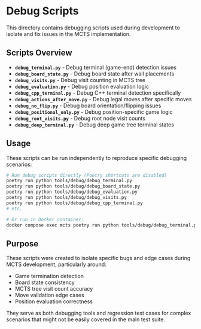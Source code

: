 # Debug Scripts

This directory contains debugging scripts used during development to isolate and fix issues in the MCTS implementation.

## Scripts Overview

- **`debug_terminal.py`** - Debug terminal (game-end) detection issues
- **`debug_board_state.py`** - Debug board state after wall placements  
- **`debug_visits.py`** - Debug visit counting in MCTS tree
- **`debug_evaluation.py`** - Debug position evaluation logic
- **`debug_cpp_terminal.py`** - Debug C++ terminal detection specifically
- **`debug_actions_after_move.py`** - Debug legal moves after specific moves
- **`debug_no_flip.py`** - Debug board orientation/flipping issues
- **`debug_positional_only.py`** - Debug position-specific game logic
- **`debug_root_visits.py`** - Debug root node visit counts
- **`debug_deep_terminal.py`** - Debug deep game tree terminal states

## Usage

These scripts can be run independently to reproduce specific debugging scenarios:

```bash
# Run debug scripts directly (Poetry shortcuts are disabled)
poetry run python tools/debug/debug_terminal.py
poetry run python tools/debug/debug_board_state.py
poetry run python tools/debug/debug_evaluation.py
poetry run python tools/debug/debug_visits.py
poetry run python tools/debug/debug_cpp_terminal.py
# etc.

# Or run in Docker container:
docker compose exec mcts poetry run python tools/debug/debug_terminal.py
```

## Purpose

These scripts were created to isolate specific bugs and edge cases during MCTS development, particularly around:

- Game termination detection
- Board state consistency
- MCTS tree visit count accuracy
- Move validation edge cases
- Position evaluation correctness

They serve as both debugging tools and regression test cases for complex scenarios that might not be easily covered in the main test suite.